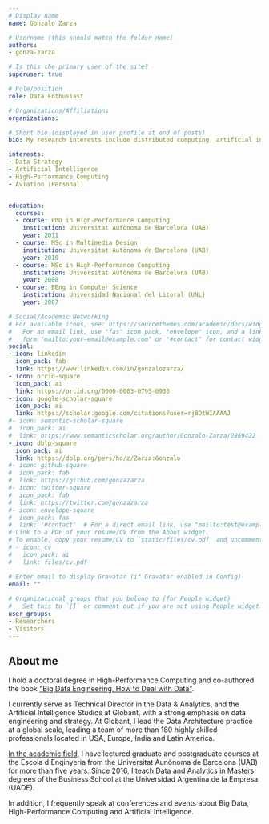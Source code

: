 ```yaml
---
# Display name
name: Gonzalo Zarza

# Username (this should match the folder name)
authors:
- gonza-zarza

# Is this the primary user of the site?
superuser: true

# Role/position
role: Data Enthusiast

# Organizations/Affiliations
organizations:

# Short bio (displayed in user profile at end of posts)
bio: My research interests include distributed computing, artificial intelligence and data and analytcs.

interests:
- Data Strategy
- Artificial Intelligence
- High-Performance Computing
- Aviation (Personal)


education:
  courses:
  - course: PhD in High-Performance Computing
    institution: Universitat Autònoma de Barcelona (UAB)
    year: 2011
  - course: MSc in Multimedia Design 
    institution: Universitat Autònoma de Barcelona (UAB)
    year: 2010
  - course: MSc in High-Performance Computing
    institution: Universitat Autònoma de Barcelona (UAB)
    year: 2008
  - course: BEng in Computer Science
    institution: Universidad Nacional del Litoral (UNL)
    year: 2007

# Social/Academic Networking
# For available icons, see: https://sourcethemes.com/academic/docs/widgets/#icons
#   For an email link, use "fas" icon pack, "envelope" icon, and a link in the
#   form "mailto:your-email@example.com" or "#contact" for contact widget.
social:
- icon: linkedin
  icon_pack: fab
  link: https://www.linkedin.com/in/gonzalozarza/
- icon: orcid-square
  icon_pack: ai
  link: https://orcid.org/0000-0003-0795-0933
- icon: google-scholar-square
  icon_pack: ai
  link: https://scholar.google.com/citations?user=rjBDtWIAAAAJ
#- icon: semantic-scholar-square
#  icon_pack: ai
#  link: https://www.semanticscholar.org/author/Gonzalo-Zarza/2869422
- icon: dblp-square
  icon_pack: ai
  link: https://dblp.org/pers/hd/z/Zarza:Gonzalo
#- icon: github-square
#  icon_pack: fab
#  link: https://github.com/gonzazarza
#- icon: twitter-square
#  icon_pack: fab
#  link: https://twitter.com/gonzazarza
#- icon: envelope-square
#  icon_pack: fas
#  link: '#contact'  # For a direct email link, use "mailto:test@example.org".
# Link to a PDF of your resume/CV from the About widget.
# To enable, copy your resume/CV to `static/files/cv.pdf` and uncomment the lines below.  
# - icon: cv
#   icon_pack: ai
#   link: files/cv.pdf

# Enter email to display Gravatar (if Gravatar enabled in Config)
email: ""
  
# Organizational groups that you belong to (for People widget)
#   Set this to `[]` or comment out if you are not using People widget.  
user_groups:
- Researchers
- Visitors
---
```


## About me

I hold a doctoral degree in High-Performance Computing and co-authored the book ["Big Data Engineering, How to Deal with Data"](http://www.editorialuoc.cat/la-ingenieria-del-big-data).

I currently serve as Technical Director in the Data & Analytics, and the Artificial Intelligence Studios at Globant, with a strong emphasis on data engineering and strategy. At Globant, I lead the Data Architecture practice at a global scale, leading a team of more than 180 highly skilled professionals located in USA, Europe, India and Latin America.

[In the academic field](#teaching), I have lectured graduate and postgraduate courses at the Escola d'Enginyeria from the Universitat Aunònoma de Barcelona (UAB) for more than five years. Since 2016, I teach Data and Analytics in Masters degrees of the Business School at the Universidad Argentina de la Empresa (UADE). 

In addition, I frequently speak at conferences and events about Big Data, High-Performance Computing and Artificial Intelligence.